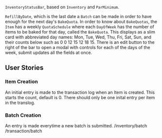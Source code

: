  `InventoryStatusBar`, based on `Inventory` and `ParMinimum`. 

 `RefillByDate`, which is the last date a `Batch` can be made in order to have enough for the next day's `BakeQuota`. In order to know about `BakeQuotas`, the `Item` has a weekly `QuotaSchedule` where each `DayOfWeek` has the number of items to be baked for that day, called the `BakeQuota`. This displays as a slim card with abbreviated day names: Mon, Tue, Wed, Thu, Fri, Sat, Sun, and their counts below such as 0 0 12 15 12 18 15. There is an edit button to the right of the bar to open a modal with controls for each of the days of the week, submit updates all the fields at once. 

 ## User Stories
### Item Creation
An initial entry is made to the transaction log when an Item is created. This starts the count, default is 0. There should only be one inital entry per item in the translog. 

### Batch Creation
An entry is made everytime a new batch is submitted.
/inventory/batch
/transaction/batch